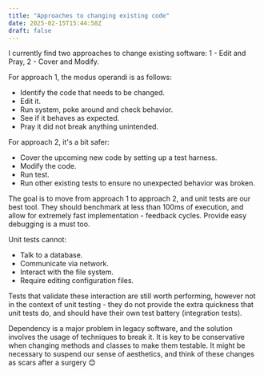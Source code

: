```yaml
---
title: "Approaches to changing existing code"
date: 2025-02-15T15:44:58Z
draft: false
---
```


I currently find two approaches to change existing software: 1 - Edit and Pray, 2 - Cover and Modify.

For approach 1, the modus operandi is as follows:

- Identify the code that needs to be changed.
- Edit it.
- Run system, poke around and check behavior.
- See if it behaves as expected.
- Pray it did not break anything unintended.

For approach 2, it's a bit safer:
- Cover the upcoming new code by setting up a test harness.
- Modify the code.
- Run test.
- Run other existing tests to ensure no unexpected behavior was broken.

The goal is to move from approach 1 to approach 2, and unit tests are our best tool. They should benchmark at less than 100ms of execution, and allow for extremely fast implementation - feedback cycles. Provide easy debugging is a must too.

Unit tests cannot:
- Talk to a database.
- Communicate via network.
- Interact with the file system.
- Require editing configuration files.

Tests that validate these interaction are still worth performing, however not in the context of unit testing - they do not provide the extra quickness that unit tests do, and should have their own test battery (integration tests).

Dependency is a major problem in legacy software, and the solution involves the usage of techniques to break it.
It is key to be conservative when changing methods and classes to make them testable. It might be necessary to suspend our sense of aesthetics, and think of these changes as scars after a surgery 😊